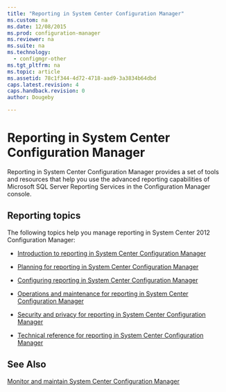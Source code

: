 ```yaml
---
title: "Reporting in System Center Configuration Manager"
ms.custom: na
ms.date: 12/08/2015
ms.prod: configuration-manager
ms.reviewer: na
ms.suite: na
ms.technology: 
  - configmgr-other
ms.tgt_pltfrm: na
ms.topic: article
ms.assetid: 78c1f344-4d72-4718-aad9-3a3834b64dbd
caps.latest.revision: 4
caps.handback.revision: 0
author: Dougeby

---
```

# Reporting in System Center Configuration Manager
Reporting in System Center Configuration Manager provides a set of tools and resources that help you use the advanced reporting capabilities of Microsoft SQL Server Reporting Services in the Configuration Manager console.  
  
## Reporting topics  
 The following topics help you manage reporting in System Center 2012 Configuration Manager:  
  
-   [Introduction to reporting in System Center Configuration Manager](../../../core/servers/manage/introduction-to-reporting.md)  
  
-   [Planning for reporting in System Center Configuration Manager](../../../core/servers/manage/planning-for-reporting.md)  
  
-   [Configuring reporting in System Center Configuration Manager](../../../core/servers/manage/configuring-reporting.md)  
  
-   [Operations and maintenance for reporting in System Center Configuration Manager](../../../core/servers/manage/operations-and-maintenance-for-reporting.md)  
  
-   [Security and privacy for reporting in System Center Configuration Manager](../../../core/servers/manage/security-and-privacy-for-reporting.md)  
  
-   [Technical reference for reporting in System Center Configuration Manager](../Topic/Technical%20reference%20for%20reporting%20in%20System%20Center%20Configuration%20Manager.md)  
  
## See Also  
 [Monitor and maintain System Center Configuration Manager](../Topic/Monitor%20and%20maintain%20System%20Center%20Configuration%20Manager.md)

